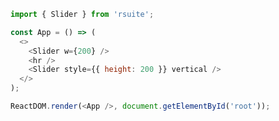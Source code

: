 <!--start-code-->

```js
import { Slider } from 'rsuite';

const App = () => (
  <>
    <Slider w={200} />
    <hr />
    <Slider style={{ height: 200 }} vertical />
  </>
);

ReactDOM.render(<App />, document.getElementById('root'));
```

<!--end-code-->
